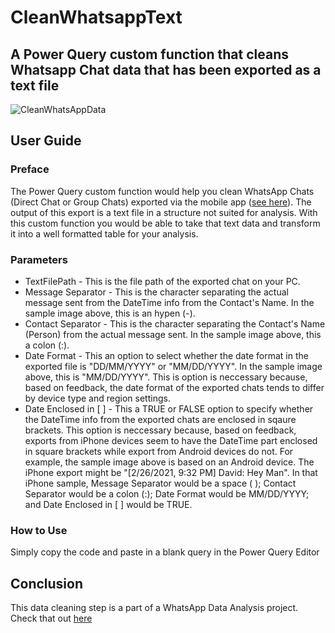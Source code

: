 # CleanWhatsappText
## A Power Query custom function that cleans Whatsapp Chat data that has been exported as a text file

![CleanWhatsAppData](https://user-images.githubusercontent.com/107071538/185690043-c694349d-e9af-4858-a08b-1aab24ea325b.jpg)

## User Guide
### Preface
The Power Query custom function would help you clean WhatsApp Chats (Direct Chat or Group Chats) exported via the mobile app ([see here](https://faq.whatsapp.com/196737011380816/?helpref=uf_share)). The output of this export is a text file in a structure not suited for analysis. With this custom function you would be able to take that text data and transform it into a well formatted table for your analysis.
### Parameters
- TextFilePath - This is the file path of the exported chat on your PC.
- Message Separator - This is the character separating the actual message sent from the DateTime info from the Contact's Name. In the sample image above, this is an hypen (-).
- Contact Separator - This is the character separating the Contact's Name (Person) from the actual message sent. In the sample image above, this a colon (:).
- Date Format - This an option to select whether the date format in the exported file is "DD/MM/YYYY" or "MM/DD/YYYY". In the sample image above, this is "MM/DD/YYYY". This is option is neccessary because, based on feedback, the date format of the exported chats tends to differ by device type and region settings.
- Date Enclosed in [ ] - This a TRUE or FALSE option to specify whether the DateTime info from the exported chats are enclosed in sqaure brackets. This option is neccessary because, based on feedback, exports from iPhone devices seem to have the DateTime part enclosed in square brackets while export from Android devices do not. For example, the sample image above is based on an Android device. The iPhone export might be "[2/26/2021, 9:32 PM] David: Hey Man". 
In that iPhone sample, Message Separator would be a space ( ); Contact Separator would be a colon (:); Date Format would be MM/DD/YYYY; and Date Enclosed in [ ] would be TRUE.
### How to Use
Simply copy the code and paste in a blank query in the Power Query Editor
## Conclusion
This data cleaning step is a part of a WhatsApp Data Analysis project. Check that out [here](https://github.com/BolajiBI/WhatsAppPowerBIReport)
